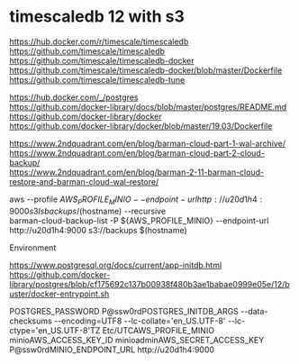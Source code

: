# timescaledb 12 with s3

https://hub.docker.com/r/timescale/timescaledb<BR>
https://github.com/timescale/timescaledb<BR>
https://github.com/timescale/timescaledb-docker<BR>
https://github.com/timescale/timescaledb-docker/blob/master/Dockerfile<BR>
https://github.com/timescale/timescaledb-tune<BR>


https://hub.docker.com/_/postgres<BR>
https://github.com/docker-library/docs/blob/master/postgres/README.md<BR>
https://github.com/docker-library/docker<BR>
https://github.com/docker-library/docker/blob/master/19.03/Dockerfile<BR>


https://www.2ndquadrant.com/en/blog/barman-cloud-part-1-wal-archive/<BR>
https://www.2ndquadrant.com/en/blog/barman-cloud-part-2-cloud-backup/<BR>
https://www.2ndquadrant.com/en/blog/barman-2-11-barman-cloud-restore-and-barman-cloud-wal-restore/<BR>


aws --profile ${AWS_PROFILE_MINIO} --endpoint-url http://u20d1h4:9000 s3 ls backups/$(hostname) --recursive<BR>
barman-cloud-backup-list -P ${AWS_PROFILE_MINIO} --endpoint-url http://u20d1h4:9000 s3://backups $(hostname)<BR>


Environment<BR>

https://www.postgresql.org/docs/current/app-initdb.html<BR>
https://github.com/docker-library/postgres/blob/cf175692c137b00938f480b3ae1babae0999e05e/12/buster/docker-entrypoint.sh<BR>

<TABLE>
<TR>POSTGRES_PASSWORD		P@ssw0rd</TR>
<TR>POSTGRES_INITDB_ARGS	--data-checksums --encoding=UTF8 --lc-collate='en_US.UTF-8' --lc-ctype='en_US.UTF-8'</TR>
<TR>TZ						Etc/UTC</TR>
<TR></TR>
<TR>AWS_PROFILE_MINIO		minio</TR>
<TR>AWS_ACCESS_KEY_ID		minioadmin</TR>
<TR>AWS_SECRET_ACCESS_KEY	P@ssw0rd</TR>
<TR>MINIO_ENDPOINT_URL		http://u20d1h4:9000</TR>
</TABLE>
